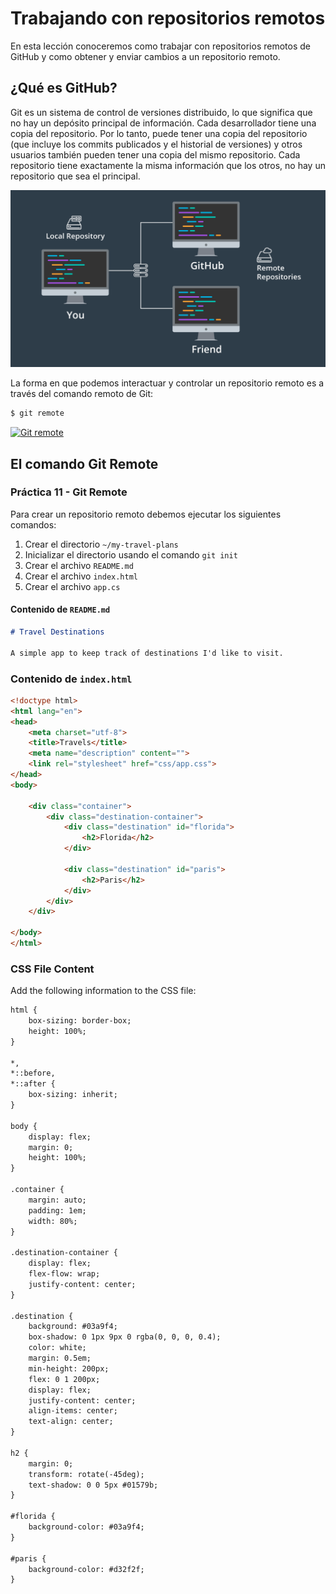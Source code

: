 # Trabajando con repositorios remotos

En esta lección conoceremos como trabajar con repositorios remotos de GitHub y como obtener y enviar cambios a un repositorio remoto.

## ¿Qué es GitHub?

Git es un sistema de control de versiones distribuido, lo que significa que no hay un depósito principal de información. Cada desarrollador tiene una copia del repositorio. Por lo tanto, puede tener una copia del repositorio (que incluye los commits publicados y el historial de versiones) y otros usuarios también pueden tener una copia del mismo repositorio. Cada repositorio tiene exactamente la misma información que los otros, no hay un repositorio que sea el principal.

![img_11_git_remote_01](images/img_11_git_remote_01.png)

La forma en que podemos interactuar y controlar un repositorio remoto es a través del comando remoto de Git:

```bash
$ git remote
```

[![Git remote](http://img.youtube.com/vi/414f0ukhOTY/0.jpg)](http://www.youtube.com/watch?v=414f0ukhOTY "Git remote")

## El comando Git Remote

### Práctica 11 - Git Remote

Para crear un repositorio remoto debemos ejecutar los siguientes comandos:

 1. Crear el directorio `~/my-travel-plans`
 2. Inicializar el directorio usando el comando `git init`
 3. Crear el archivo `README.md`
 4. Crear el archivo `index.html`
 5. Crear el archivo `app.cs`

#### Contenido de `README.md`

```markdown
# Travel Destinations

A simple app to keep track of destinations I'd like to visit.
```

### Contenido de `index.html`

```html
<!doctype html>
<html lang="en">
<head>
    <meta charset="utf-8">
    <title>Travels</title>
    <meta name="description" content="">
    <link rel="stylesheet" href="css/app.css">
</head>
<body>

    <div class="container">
        <div class="destination-container">
            <div class="destination" id="florida">
                <h2>Florida</h2>
            </div>

            <div class="destination" id="paris">
                <h2>Paris</h2>
            </div>
        </div>
    </div>

</body>
</html>
```

### CSS File Content

Add the following information to the CSS file:

```html
html {
    box-sizing: border-box;
    height: 100%;
}

*,
*::before,
*::after {
    box-sizing: inherit;
}

body {
    display: flex;
    margin: 0;
    height: 100%;
}

.container {
    margin: auto;
    padding: 1em;
    width: 80%;
}

.destination-container {
    display: flex;
    flex-flow: wrap;
    justify-content: center;
}

.destination {
    background: #03a9f4;
    box-shadow: 0 1px 9px 0 rgba(0, 0, 0, 0.4);
    color: white;
    margin: 0.5em;
    min-height: 200px;
    flex: 0 1 200px;
    display: flex;
    justify-content: center;
    align-items: center;
    text-align: center;
}

h2 {
    margin: 0;
    transform: rotate(-45deg);
    text-shadow: 0 0 5px #01579b;
}

#florida {
    background-color: #03a9f4;
}

#paris {
    background-color: #d32f2f;
}
```
<!--stackedit_data:
eyJoaXN0b3J5IjpbMjAzNTEwNjcwNSwtMTU0NDAzNTcwNywxNz
EyNDIzOTQxLDEzNjQ4NzkxODcsNzA2ODAwOTcxLDEzNzY4NDgw
OTQsLTUyMjc3OTkwNiw1MzQwOTgwMTddfQ==
-->